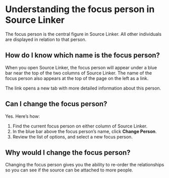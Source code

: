 


# Understanding the focus person in Source Linker
















The focus person is the central figure in Source Linker. All other individuals are displayed in relation to that person.

## How do I know which name is the focus person?


When you open Source Linker, the focus person will appear under a blue bar near the top of the two columns of Source Linker. The name of the focus person also appears at the top of the page on the left as a link. 

The link opens a new tab with more detailed information about this person.  


## Can I change the focus person?


Yes. Here’s how:  


1. Find the current focus person on either column of Source Linker.
2. In the blue bar above the focus person’s name, click **Change Person**.
3. Review the list of options, and select a new focus person.

## Why would I change the focus person?


Changing the focus person gives you the ability to re\-order the relationships so you can see if the source can be attached to more people.  












